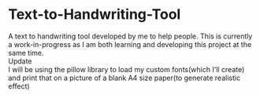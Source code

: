 # Text-to-Handwriting-Tool
A text to handwriting tool developed by me to help people. This is currently a work-in-progress as I am both learning and developing this project at the same time.  
Update  
I will be using the pillow library to load my custom fonts(which I'll create) and print that on a picture of a blank A4 size paper(to generate realistic effect)  
